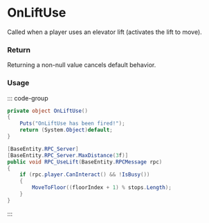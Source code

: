 # OnLiftUse
<Badge type="info" text="Elevator"/><Badge type="danger" text="Carbon Compatible"/><Badge type="warning" text="Oxide Compatible"/>
Called when a player uses an elevator lift (activates the lift to move).

### Return
Returning a non-null value cancels default behavior.

### Usage
::: code-group
```csharp [Example]
private object OnLiftUse()
{
	Puts("OnLiftUse has been fired!");
	return (System.Object)default;
}
```
```csharp [Source — Assembly-CSharp @ ProceduralLift]
[BaseEntity.RPC_Server]
[BaseEntity.RPC_Server.MaxDistance(3f)]
public void RPC_UseLift(BaseEntity.RPCMessage rpc)
{
	if (rpc.player.CanInteract() && !IsBusy())
	{
		MoveToFloor((floorIndex + 1) % stops.Length);
	}
}

```
:::
